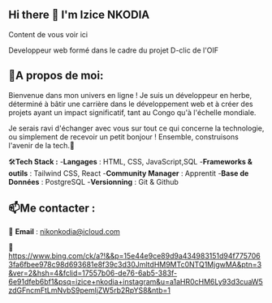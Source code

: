 ## Hi there 👋 I'm **Izice NKODIA**

Content de vous voir ici

Developpeur web formé dans le cadre du projet D-clic de l'OIF

## 🚀A propos de moi:
Bienvenue dans mon univers en ligne ! Je suis un développeur en herbe, déterminé à bâtir une carrière dans le développement web et à créer des projets ayant un impact significatif, tant au Congo qu'à l'échelle mondiale.

Je serais ravi d'échanger avec vous sur tout ce qui concerne la technologie, ou simplement de recevoir un petit bonjour ! Ensemble, construisons l'avenir de la tech.🌟

🛠️**Tech Stack :**
-**Langages** : HTML, CSS, JavaScript,SQL
-**Frameworks & outils** : Tailwind CSS, React
-**Community Manager** : Apprentit
-**Base de Données** : PostgreSQL
-**Versionning** : Git & Github

## 📫Me contacter :
📧  **Email** : nikonkodia@icloud.com

💼 https://www.bing.com/ck/a?!&&p=15e44e9ce89d9a434983151d94f7757063fa6fbee978c98d693681e8f39c3d30JmltdHM9MTc0NTQ1MjgwMA&ptn=3&ver=2&hsh=4&fclid=17557b06-de76-6ab5-383f-6e91dfeb6bf1&psq=izice+nkodia+instagram&u=a1aHR0cHM6Ly93d3cuaW5zdGFncmFtLmNvbS9pemljZW5rb2RpYS8&ntb=1
